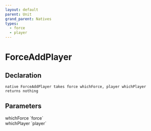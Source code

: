 ```yaml
---
layout: default
parent: Unit
grand_parent: Natives
types:
  - force
  - player
---
```


# ForceAddPlayer

## Declaration

```
native ForceAddPlayer takes force whichForce, player whichPlayer returns nothing
```

## Parameters
<dl>
  <dt>whichForce `force`</dt>
  <dd></dd>

  <dt>whichPlayer `player`</dt>
  <dd></dd>
</dl>